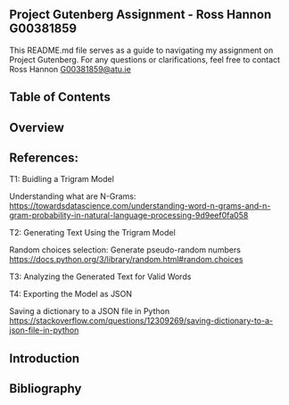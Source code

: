 ##  Project Gutenberg Assignment - Ross Hannon G00381859

This README.md file serves as a guide to navigating my assignment on  Project Gutenberg. For any questions or clarifications, feel free to contact Ross Hannon G00381859@atu.ie

## Table of Contents


## Overview

## References:

T1: Buidling a Trigram Model

Understanding what are N-Grams: https://towardsdatascience.com/understanding-word-n-grams-and-n-gram-probability-in-natural-language-processing-9d9eef0fa058

T2: Generating Text Using the Trigram Model

Random choices selection: Generate pseudo-random numbers https://docs.python.org/3/library/random.html#random.choices

T3: Analyzing the Generated Text for Valid Words



T4: Exporting the Model as JSON

Saving a dictionary to a JSON file in Python https://stackoverflow.com/questions/12309269/saving-dictionary-to-a-json-file-in-python


## Introduction

## Bibliography
